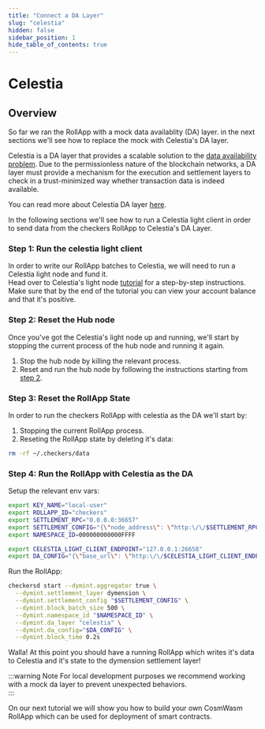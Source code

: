 ```yaml
---
title: "Connect a DA Layer"
slug: "celestia"
hidden: false
sidebar_position: 1
hide_table_of_contents: true
---
```


# Celestia

## Overview

So far we ran the RollApp with a mock data availablity (DA) layer. in the next sections we'll see how to replace the mock with Celestia's DA layer.<br/>

Celestia is a DA layer that provides a scalable solution to the [data availability problem](https://coinmarketcap.com/alexandria/article/what-is-data-availability). Due to the permissionless nature of the blockchain networks, a DA layer must provide a mechanism for the execution and settlement layers to check in a trust-minimized way whether transaction data is indeed available.<br/>

You can read more about Celestia DA layer [here](https://docs.celestia.org/concepts/how-celestia-works/data-availability-layer).

In the following sections we'll see how to run a Celestia light client in order to send data from the checkers RollApp to Celestia's DA Layer. 

### Step 1: Run the celestia light client

In order to write our RollApp batches to Celestia, we will need to run a Celestia light node and fund it.<br/>
Head over to Celestia's light node [tutorial](https://docs.celestia.org/nodes/light-node) for a step-by-step instructions.<br/>
Make sure that by the end of the tutorial you can view your account balance and that it's positive.

### Step 2: Reset the Hub node

Once you've got the Celestia's light node up and running, we'll start by stopping the current process of the hub node and running it again.<br/>
1. Stop the hub node by killing the relevant process.
2. Reset and run the hub node by following the instructions starting from [step 2](../../getting-started/run-a-hub-node.md/#step-2-setup-the-relevant-env-vars).


### Step 3: Reset the RollApp State

In order to run the checkers RollApp with celestia as the DA we'll start by:

1. Stopping the current RollApp process. 
2. Reseting the RollApp state by deleting it's data:

```sh 
rm -rf ~/.checkers/data
```

### Step 4: Run the RollApp with Celestia as the DA

Setup the relevant env vars:

```sh
export KEY_NAME="local-user"
export ROLLAPP_ID="checkers"
export SETTLEMENT_RPC="0.0.0.0:36657"
export SETTLEMENT_CONFIG="{\"node_address\": \"http:\/\/$SETTLEMENT_RPC\", \"rollapp_id\": \"$ROLLAPP_ID\", \"dym_account_name\": \"$KEY_NAME\", \"keyring_home_dir\": \"$HOME/.dymension/\", \"keyring_backend\":\"test\"}"
export NAMESPACE_ID=000000000000FFFF

export CELESTIA_LIGHT_CLIENT_ENDPOINT="127.0.0.1:26658"
export DA_CONFIG="{\"base_url\": \"http:\/\/$CELESTIA_LIGHT_CLIENT_ENDPOINT\", \"timeout\": 60000000000, \"gas_limit\": 6000000, \"namespace_id\": [0,0,0,0,0,0,255,255]}"
```

Run the RollApp:

```sh
checkersd start --dymint.aggregator true \
  --dymint.settlement_layer dymension \
  --dymint.settlement_config "$SETTLEMENT_CONFIG" \
  --dymint.block_batch_size 500 \
  --dymint.namespace_id "$NAMESPACE_ID" \
  --dymint.da_layer "celestia" \
  --dymint.da_config="$DA_CONFIG" \
  --dymint.block_time 0.2s
```

Walla! At this point you should have a running RollApp which writes it's data to Celestia and it's state to the dymension settlement layer!<br/>

:::warning Note
For local development purposes we recommend working with a mock da layer to prevent unexpected behaviors.<br/>
:::

On our next tutorial we will show you how to build your own CosmWasm RollApp which can be used for deployment of smart contracts.